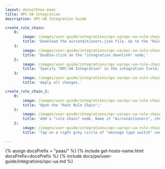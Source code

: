 ```yaml
---
layout: docwithnav-paas
title: OPC-UA Integration
description: OPC-UA Integration Guide 

create_rule_chain:
    0:
        image: /images/user-guide/integrations/opc-ua/opc-ua-rule-chain-1.png
        title: 'Download the airconditioners.json file. Go to the "Rule Chains" page. To import this JSON file, click the "+" icon in the upper right corner of the screen and select the "Import rule chain";'
    1:
        image: /images/user-guide/integrations/opc-ua/opc-ua-rule-chain-2.png
        title: 'Double-click on the "integration downlink" node;'
    2:
        image: /images/user-guide/integrations/opc-ua/opc-ua-rule-chain-3.png
        title: 'Specify "OPC-UA Integration" in the integration field;'
    3:
        image: /images/user-guide/integrations/opc-ua/opc-ua-rule-chain-4.png
        title: 'Apply all changes.'

create_rule_chain_2:
    0:
        image: /images/user-guide/integrations/opc-ua/opc-ua-rule-chain-5.png
        title: 'Open the "Root Rule Chain";'
    1:
        image: /images/user-guide/integrations/opc-ua/opc-ua-rule-chain-7.png
        title: 'Add a "rule chain" node. Name it "Airconditioners", choose our "Airconditioners" rule chain and click "Add";'
    2:
        image: /images/user-guide/integrations/opc-ua/opc-ua-rule-chain-8.png
        title: 'Tap on a right grey circle of "message type switch" node and drag this circle to left side of "rule chain" node. Here, select "Attributes Updated", "Post telemetry" and "RPC Request to Device". Then tap "Add" and save rule chain.'

---
```

{% assign docsPrefix = "paas/" %}
{% include get-hosts-name.html docsPrefix=docsPrefix %}
{% include docs/pe/user-guide/integrations/opc-ua.md %}
